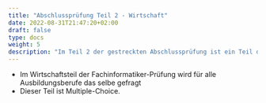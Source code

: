 ```yaml
---
title: "Abschlussprüfung Teil 2 - Wirtschaft"
date: 2022-08-31T21:47:20+02:00
draft: false
type: docs
weight: 5
description: "Im Teil 2 der gestreckten Abschlussprüfung ist ein Teil der Wirtschaft und Sozialkunde gewidmet. Hier lernst du mögliche Themen und wirst auf deine Prüfung vorbereitet."
---
```


- Im Wirtschaftsteil der Fachinformatiker-Prüfung wird für alle Ausbildungsberufe das selbe gefragt
- Dieser Teil ist Multiple-Choice.
